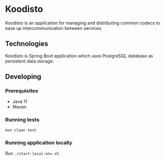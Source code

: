 # Koodisto 

Koodisto is an application for managing and distributing common codecs to ease up intercommunication 
between services.

## Technologies

Koodisto is Spring Boot application which uses PostgreSQL database as persistent data storage.

## Developing

### Prerequisites

* Java 11
* Maven

### Running tests

`mvn clean test`

### Running application locally

Run `./start-local-env.sh`

